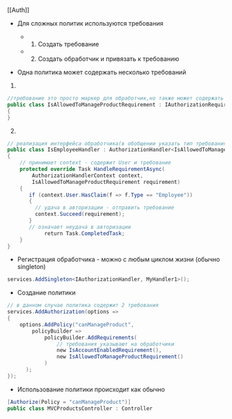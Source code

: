 [[Auth]]

- Для сложных политик используются требования
	- 1) Создать требование
	- 2) Создать обработчик и привязать к требованию

- Одна политика может содержать несколько требований
1)
```cs
//требование это просто маркер для обработчик,но также может содержать дополнительные статические данные
public class IsAllowedToManageProductRequirement : IAuthorizationRequirement
{
}
```
2)
```cs
// реализация интерфейса обработчика(в обобщении указать тип требования)
public class IsEmployeeHandler : AuthorizationHandler<IsAllowedToManageProductRequirement>
{
	// принимает context - содержит User и требование
	protected override Task HandleRequirementAsync(
		AuthorizationHandlerContext context,
		IsAllowedToManageProductRequirement requirement)
	{
	   if (context.User.HasClaim(f => f.Type == "Employee"))
       {
         // удача в авторизации - отправить требование
         context.Succeed(requirement);
       }
       // означает неудача в авторизации
            return Task.CompletedTask;
    }
}
```
- Регистрация обработчика - можно с любым циклом жизни (обычно singleton)
```cs
services.AddSingleton<IAuthorizationHandler, MyHandler1>();
```
- Создание политики
```cs
// в данном случае политика содержит 2 требования
services.AddAuthorization(options =>
{
    options.AddPolicy("canManageProduct",
        policyBuilder =>
            policyBuilder.AddRequirements(
	            // требования указывают на обработчики
                new IsAccountEnabledRequirement(),
                new IsAllowedToManageProductRequirement()
	        )
	  );
});
```
- Использование политики происходит как обычно
```cs
[Authorize(Policy = "canManageProduct")]
public class MVCProductsController : Controller
```
